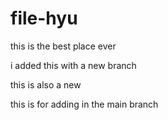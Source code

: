 # file-hyu

this is the best place ever

i added this with a new branch

this is also a new

this is for adding in the main branch
